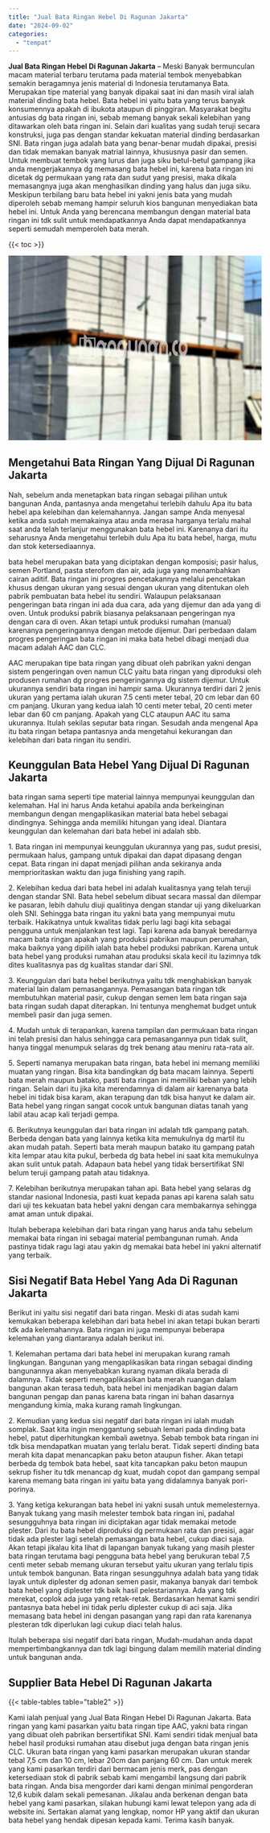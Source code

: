 ```yaml
---
title: "Jual Bata Ringan Hebel Di Ragunan Jakarta"
date: "2024-09-02"
categories: 
  - "tempat"
---
```


**Jual Bata Ringan Hebel Di Ragunan Jakarta** – Meski Banyak bermunculan macam material terbaru terutama pada material tembok menyebabkan semakin beragamnya jenis material di Indonesia terutamanya Bata. Merupakan tipe material yang banyak dipakai saat ini dan masih viral ialah material dinding bata hebel. Bata hebel ini yaitu bata yang terus banyak konsumennya apakah di ibukota ataupun di pinggiran. Masyarakat begitu antusias dg bata ringan ini, sebab memang banyak sekali kelebihan yang ditawarkan oleh bata ringan ini. Selain dari kualitas yang sudah teruji secara konstruksi, juga pas dengan standar kekuatan material dinding berdasarkan SNI. Bata ringan juga adalah bata yang benar-benar mudah dipakai, presisi dan tidak memakan banyak matrial lainnya, khususnya pasir dan semen. Untuk membuat tembok yang lurus dan juga siku betul-betul gampang jika anda mengerjakannya dg memasang bata hebel ini, karena bata ringan ini dicetak dg permukaan yang rata dan sudut yang presisi, maka dikala memasangnya juga akan menghasilkan dinding yang halus dan juga siku. Meskipun terbilang baru bata hebel ini yakni jenis bata yang mudah diperoleh sebab memang hampir seluruh kios bangunan menyediakan bata hebel ini. Untuk Anda yang berencana membangun dengan material bata ringan ini tdk sulit untuk mendapatkannya Anda dapat mendapatkannya seperti semudah memperoleh bata merah.

{{< toc >}}

![Jual Bata Ringan Hebel Di Ragunan Jakarta](/images/jual-hebel-murah-03.png)

## Mengetahui Bata Ringan Yang Dijual Di Ragunan Jakarta

Nah, sebelum anda menetapkan bata ringan sebagai pilihan untuk bangunan Anda, pantasnya anda mengetahui terlebih dahulu Apa itu bata hebel apa kelebihan dan kelemahannya. Jangan sampe Anda menyesal ketika anda sudah memakainya atau anda merasa harganya terlalu mahal saat anda telah terlanjur menggunakan bata hebel ini. Karenanya dari itu seharusnya Anda mengetahui terlebih dulu Apa itu bata hebel, harga, mutu dan stok ketersediaannya.

bata hebel merupakan bata yang diciptakan dengan komposisi; pasir halus, semen Portland, pasta sterofom dan air, ada juga yang menambahkan cairan aditif. Bata ringan ini progres pencetakannya melalui pencetakan khusus dengan ukuran yang sesuai dengan ukuran yang ditentukan oleh pabrik pembuatan bata hebel itu sendiri. Walaupun pelaksanaan pengeringan bata ringan ini ada dua cara, ada yang dijemur dan ada yang di oven. Untuk produksi pabrik biasanya pelaksanaan pengeringan nya dengan cara di oven. Akan tetapi untuk produksi rumahan (manual) karenanya pengeringannya dengan metode dijemur. Dari perbedaan dalam progres pengeringan bata ringan ini maka bata hebel dibagi menjadi dua macam adalah AAC dan CLC.

AAC merupakan tipe bata ringan yang dibuat oleh pabrikan yakni dengan sistem pengeringan oven namun CLC yaitu bata ringan yang diproduksi oleh produsen rumahan dg progres pengeringannya dg sistem dijemur. Untuk ukurannya sendiri bata ringan ini hampir sama. Ukurannya terdiri dari 2 jenis ukuran yang pertama ialah ukuran 7.5 centi meter tebal, 20 cm lebar dan 60 cm panjang. Ukuran yang kedua ialah 10 centi meter tebal, 20 centi meter lebar dan 60 cm panjang. Apakah yang CLC ataupun AAC itu sama ukurannya. Itulah sekilas seputar bata ringan. Sesudah anda mengenal Apa itu bata ringan betapa pantasnya anda mengetahui kekurangan dan kelebihan dari bata ringan itu sendiri.

## Keunggulan Bata Hebel Yang Dijual Di Ragunan Jakarta

bata ringan sama seperti tipe material lainnya mempunyai keunggulan dan kelemahan. Hal ini harus Anda ketahui apabila anda berkeinginan membangun dengan mengaplikasikan material bata hebel sebagai dindingnya. Sehingga anda memiliki hitungan yang ideal. Diantara keunggulan dan kelemahan dari bata hebel ini adalah sbb.

1\. Bata ringan ini mempunyai keunggulan ukurannya yang pas, sudut presisi, permukaan halus, gampang untuk dipakai dan dapat dipasang dengan cepat. Bata ringan ini dapat menjadi pilihan anda sekiranya anda memprioritaskan waktu dan juga finishing yang rapih.

2\. Kelebihan kedua dari bata hebel ini adalah kualitasnya yang telah teruji dengan standar SNI. Bata hebel sebelum dibuat secara massal dan dilempar ke pasaran, lebih dahulu diuji qualitinya dengan standar uji yang dikeluarkan oleh SNI. Sehingga bata ringan itu yakni bata yang mempunyai mutu terbaik. Hakikatnya untuk kwalitas tidak perlu lagi bagi kita sebagai pengguna untuk menjalankan test lagi. Tapi karena ada banyak beredarnya macam bata ringan apakah yang produksi pabrikan maupun perumahan, maka baiknya yang dipilih ialah bata hebel produksi pabrikan. Karena untuk bata hebel yang produksi rumahan atau produksi skala kecil itu lazimnya tdk dites kualitasnya pas dg kualitas standar dari SNI.

3\. Keunggulan dari bata hebel berikutnya yaitu tdk menghabiskan banyak material lain dalam pemasangannya. Pemasangan bata ringan tdk membutuhkan material pasir, cukup dengan semen lem bata ringan saja bata ringan sudah dapat diterapkan. Ini tentunya menghemat budget untuk membeli pasir dan juga semen.

4\. Mudah untuk di terapankan, karena tampilan dan permukaan bata ringan ini telah presisi dan halus sehingga cara pemasangannya pun tidak sulit, hanya tinggal menumpuk selaras dg trek benang atau meniru rata-rata air.

5\. Seperti namanya merupakan bata ringan, bata hebel ini memang memiliki muatan yang ringan. Bisa kita bandingkan dg bata macam lainnya. Seperti bata merah maupun batako, pasti bata ringan ini memiliki beban yang lebih ringan. Selain dari itu jika kita merendamnya di dalam air karenanya bata hebel ini tidak bisa karam, akan terapung dan tdk bisa hanyut ke dalam air. Bata hebel yang ringan sangat cocok untuk bangunan diatas tanah yang labil atau acap kali terjadi gempa.

6\. Berikutnya keunggulan dari bata ringan ini adalah tdk gampang patah. Berbeda dengan bata yang lainnya ketika kita memukulnya dg martil itu akan mudah patah. Seperti bata merah maupun batako itu gampang patah kita lempar atau kita pukul, berbeda dg bata hebel ini saat kita memukulnya akan sulit untuk patah. Adapaun bata hebel yang tidak bersertifikat SNI belum teruji gampang patah atau tidaknya.

7\. Kelebihan berikutnya merupakan tahan api. Bata hebel yang selaras dg standar nasional Indonesia, pasti kuat kepada panas api karena salah satu dari uji tes kekuatan bata hebel yakni dengan cara membakarnya sehingga amat aman untuk dipakai.

Itulah beberapa kelebihan dari bata ringan yang harus anda tahu sebelum memakai bata ringan ini sebagai material pembangunan rumah. Anda pastinya tidak ragu lagi atau yakin dg memakai bata hebel ini yakni alternatif yang terbaik.

## Sisi Negatif Bata Hebel Yang Ada Di Ragunan Jakarta

Berikut ini yaitu sisi negatif dari bata ringan. Meski di atas sudah kami kemukakan beberapa kelebihan dari bata hebel ini akan tetapi bukan berarti tdk ada kelemahannya. Bata ringan ini juga mempunyai beberapa kelemahan yang diantaranya adalah berikut ini.

1\. Kelemahan pertama dari bata hebel ini merupakan kurang ramah lingkungan. Bangunan yang mengaplikasikan bata ringan sebagai dinding bangunannya akan menyebabkan kurang nyaman dikala berada di dalamnya. Tidak seperti mengaplikasikan bata merah ruangan dalam bangunan akan terasa teduh, bata hebel ini menjadikan bagian dalam bangunan pengap dan panas karena bata ringan ini bahan dasarnya mengandung kimia, maka kurang ramah lingkungan.

2\. Kemudian yang kedua sisi negatif dari bata ringan ini ialah mudah somplak. Saat kita ingin menggantung sebuah lemari pada dinding bata hebel, patut diperhitungkan kembali awetnya. Sebab tembok bata ringan ini tdk bisa mendapatkan muatan yang terlalu berat. Tidak seperti dinding bata merah kita dapat menancapkan paku beton ataupun fisher. Akan tetapi berbeda dg tembok bata hebel, saat kita tancapkan paku beton maupun sekrup fisher itu tdk menancap dg kuat, mudah copot dan gampang sempal karena memang bata ringan ini yaitu bata yang didalamnya banyak pori-porinya.

3\. Yang ketiga kekurangan bata hebel ini yakni susah untuk memelesternya. Banyak tukang yang masih melester tembok bata ringan ini, padahal sesungguhnya bata ringan ini diciptakan agar tidak memakai metode plester. Dari itu bata hebel diproduksi dg permukaan rata dan presisi, agar tidak ada plester lagi setelah pemasangan bata hebel, cukup diaci saja. Akan tetapi jikalau kita lihat di lapangan banyak tukang yang masih plester bata ringan terutama bagi pengguna bata hebel yang berukuran tebal 7,5 centi meter sebab memang ukuran tersebut yaitu ukuran yang terlalu tipis untuk tembok bangunan. Bata ringan sesungguhnya adalah bata yang tidak layak untuk diplester dg adonan semen pasir, makanya banyak dari tembok bata hebel yang diplester tdk baik hasil pelestariannya. Ada yang tdk merekat, coplok ada juga yang retak-retak. Berdasarkan hemat kami sendiri pantasnya bata hebel ini tidak perlu diplester cukup di aci saja. Jika memasang bata hebel ini dengan pasangan yang rapi dan rata karenanya plesteran tdk diperlukan lagi cukup diaci telah halus.

Itulah beberapa sisi negatif dari bata ringan, Mudah-mudahan anda dapat mempertimbangkannya dan tdk lagi bingung dalam memilih material dinding untuk bangunan anda.

## Supplier Bata Hebel Di Ragunan Jakarta

{{< table-tables table="table2" >}}

Kami ialah penjual yang Jual Bata Ringan Hebel Di Ragunan Jakarta. Bata ringan yang kami pasarkan yaitu bata ringan tipe AAC, yakni bata ringan yang dibuat oleh pabrikan bersertifikat SNI. Kami sendiri tidak menjual bata hebel hasil produksi rumahan atau disebut juga dengan bata ringan jenis CLC. Ukuran bata ringan yang kami pasarkan merupakan ukuran standar tebal 7,5 cm dan 10 cm, lebar 20cm dan panjang 60 cm. Dan untuk merek yang kami pasarkan terdiri dari bermacam jenis merk, pas dengan ketersediaan stok di pabrik sebab kami mengambil langsung dari pabrik bata ringan. Anda bisa mengorder dari kami dengan minimal pengorderan 12,6 kubik dalam sekali pemesanan. Jikalau anda berkenan dengan bata hebel yang kami pasarkan, silakan hubungi kami lewat telepon yang ada di website ini. Sertakan alamat yang lengkap, nomor HP yang aktif dan ukuran bata hebel yang hendak dipesan kepada kami. Terima kasih banyak.

